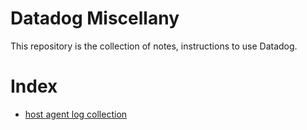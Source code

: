 # Datadog Miscellany

This repository is the collection of notes, instructions to use Datadog.

# Index

- [host agent log collection](./host_agent_log_collection/README.md)
